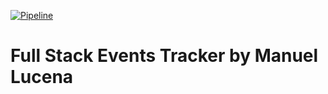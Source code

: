 [![Pipeline](https://github.com/manulucena12/event-fs/actions/workflows/pipeline.yml/badge.svg)](https://github.com/manulucena12/event-fs/actions/workflows/pipeline.yml)

# Full Stack Events Tracker by Manuel Lucena